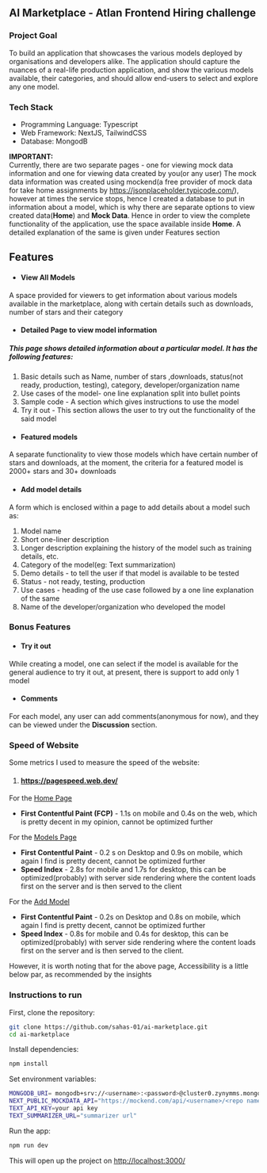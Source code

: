 ## AI Marketplace - Atlan Frontend Hiring challenge 

### Project Goal 
To build an application that showcases the various models deployed by organisations and developers alike. The application should capture the nuances of a real-life production application, and show the various models available, their categories, and should allow end-users to select and explore any one model.

### Tech Stack
- Programming Language: Typescript
- Web Framework: NextJS, TailwindCSS
- Database: MongodB


<b>IMPORTANT:</b> <br />
Currently, there are two separate pages - one for viewing mock data information and one for viewing data created by you(or any user)
The mock data information was created using mockend(a free provider of mock data for take home assignments by https://jsonplaceholder.typicode.com/), however at times the service stops, hence I created a database to put in information about a model, which is why there are separate options to view created data(<b>Home</b>) and <b>Mock Data</b>. Hence in order to view the complete functionality of the application, use the space available inside <b>Home</b>. A detailed explanation of the same is given under Features section

## Features
- #### View All Models
A space provided for viewers to get information about various models available in the marketplace, along with certain details such as downloads, number of stars and their category

- #### Detailed Page to view model information

##### This page shows detailed information about a particular model. It has the following features:
1. Basic details such as Name, number of stars ,downloads, status(not ready, production, testing), category, developer/organization name
2. Use cases of the model- one line explanation split into bullet points
3. Sample code - A section which gives instructions to use the model
4. Try it out - This section allows the user to try out the functionality of the said model

- #### Featured models
A separate functionality to view those models which have certain number of stars and downloads, at the moment, the criteria for a featured model is 2000+ stars and 30+ downloads

- #### Add model details
A form which is enclosed within a page to add details about a model such as:
1. Model name
2. Short one-liner description
3. Longer description explaining the history of the model such as training details, etc.
4. Category of the model(eg: Text summarization)
5. Demo details - to tell the user if that model is available to be tested
6. Status - not ready, testing, production
7. Use cases - heading of the use case followed by a one line explanation of the same
8. Name of the developer/organization who developed the model


### Bonus Features
- #### Try it out
While creating a model, one can select if the model is available for the general audience to try it out, at present, there is support to add only 1 model

- #### Comments
For each model, any user can add comments(anonymous for now), and they can be viewed under the <b>Discussion</b> section. 


### Speed of Website
Some metrics I used to measure the speed of the website:
1. #### https://pagespeed.web.dev/
For the <a href="https://ai-marketplace-atlan-task.vercel.app">Home Page</a>
- <b>First Contentful Paint (FCP)</b> - 1.1s on mobile and 0.4s on the web, which is pretty decent in my opinion, cannot be optimized further

For the <a href="https://ai-marketplace-atlan-task.vercel.app/models">Models Page</a>
- <b>First Contentful Paint</b> - 0.2 s on Desktop and 0.9s on mobile, which again I find is pretty decent, cannot be optimized further
- <b>Speed Index</b> - 2.8s for mobile and 1.7s for desktop, this can be optimized(probably) with server side rendering where the content loads first on the server and is then served to the client

For the <a href="https://ai-marketplace-atlan-task.vercel.app/addmodel">Add Model</a>
- <b>First Contentful Paint</b> - 0.2s on Desktop and 0.8s on mobile, which again I find is pretty decent, cannot be optimized further
- <b>Speed Index</b> - 0.8s for mobile and 0.4s for desktop, this can be optimized(probably) with server side rendering where the content loads first on the server and is then served to the client.

However, it is worth noting that for the above page, Accessibility is a little below par, as recommended by the insights



### Instructions to run

First, clone the repository:
```bash
git clone https://github.com/sahas-01/ai-marketplace.git
cd ai-marketplace
```

Install dependencies:
```bash
npm install
```

Set environment variables:
```bash
MONGODB_URI= mongodb+srv://<username>:<password>@cluster0.zynymms.mongodb.net/
NEXT_PUBLIC_MOCKDATA_API="https://mockend.com/api/<username>/<repo name>/<collection name>"
TEXT_API_KEY=your api key
TEXT_SUMMARIZER_URL="summarizer url"
```

Run the app:
```bash
npm run dev
```

This will open up the project on <a href="">http://localhost:3000/</a>
